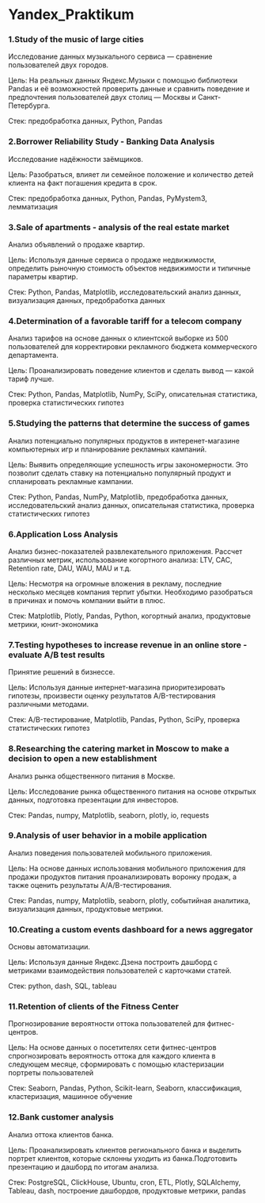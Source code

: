 # Yandex_Praktikum

### 1.Study of the music of large cities
Исследование данных музыкального сервиса  — сравнение пользователей двух городов. 

Цель: На реальных данных Яндекс.Музыки c помощью библиотеки Pandas и её возможностей проверить данные и сравнить поведение и предпочтения пользователей двух столиц — Москвы и Санкт-Петербурга.

Стек: предобработка данных, Python, Pandas

### 2.Borrower Reliability Study - Banking Data Analysis

Исследование надёжности заёмщиков. 

Цель: Разобраться, влияет ли семейное положение и количество детей клиента на факт погашения кредита в срок.

Стек: предобработка данных, Python, Pandas, PyMystem3, лемматизация

### 3.Sale of apartments - analysis of the real estate market

Анализ объявлений о продаже квартир. 

Цель: Используя данные сервиса о продаже недвижимости, определить рыночную стоимость объектов недвижимости и типичные параметры квартир.

Стек: Python, Pandas, Matplotlib, исследовательский анализ данных, визуализация данных, предобработка данных

### 4.Determination of a favorable tariff for a telecom company

Анализ тарифов на основе данных о клиентской выборке из 500 пользователей для корректировки рекламного бюджета коммерческого департамента. 

Цель: Проанализировать поведение клиентов и сделать вывод — какой тариф лучше.

Стек: Python, Pandas, Matplotlib, NumPy, SciPy, описательная статистика, проверка статистических гипотез

### 5.Studying the patterns that determine the success of games

Анализ потенциально популярных продуктов в интеренет-магазине компьютерных игр и планирование рекламных кампаний. 

Цель: Выявить определяющие успешность игры закономерности. Это позволит сделать ставку на потенциально популярный продукт и спланировать рекламные кампании.

Стек: Python, Pandas, NumPy, Matplotlib, предобработка данных, исследовательский анализ данных, описательная статистика, проверка статистических гипотез

### 6.Application Loss Analysis

Анализ бизнес-показателей развлекательного приложения. Рассчет различных метрик, использование когортного анализа: LTV, CAC, Retention rate, DAU, WAU, MAU и т.д.

Цель: Несмотря на огромные вложения в рекламу, последние несколько месяцев компания терпит убытки. Необходимо разобраться в причинах и помочь компании выйти в плюс. 

Стек: Matplotlib, Plotly, Pandas, Python, когортный анализ, продуктовые метрики, юнит-экономика

### 7.Testing hypotheses to increase revenue in an online store - evaluate A/B test results

Принятие решений в бизнессе. 

Цель: Используя данные интернет-магазина приоритезировать гипотезы, произвести оценку результатов A/B-тестирования различными методами.

Стек: A/B-тестирование, Matplotlib, Pandas, Python, SciPy, проверка статистических гипотез

### 8.Researching the catering market in Moscow to make a decision to open a new establishment

Анализ рынка общественного питания в Москве. 

Цель: Исследование рынка общественного питания на основе открытых данных, подготовка презентации для инвесторов.

Стек: Pandas, numpy, Matplotlib, seaborn, plotly, io, requests

### 9.Analysis of user behavior in a mobile application

Анализ поведения пользователей мобильного приложения. 

Цель: На основе данных использования мобильного приложения для продажи продуктов питания проанализировать воронку продаж, а также оценить результаты A/A/B-тестирования.

Стек: Pandas, numpy, Matplotlib, seaborn, plotly, событийная аналитика, визуализация данных, продуктовые метрики.

### 10.Creating a custom events dashboard for a news aggregator

Основы автоматизации.

Цель: Используя данные Яндекс.Дзена построить дашборд с метриками взаимодействия пользователей с карточками статей.

Стек: python, dash, SQL, tableau

### 11.Retention of clients of the Fitness Center

Прогнозирование вероятности оттока пользователей для фитнес-центров. 

Цель: На основе данных о посетителях сети фитнес-центров спрогнозировать вероятность оттока для каждого клиента в следующем месяце, сформировать с помощью кластеризации портреты пользователей

Стек: Seaborn, Pandas, Python, Scikit-learn, Seaborn, классификация, кластеризация, машинное обучение

### 12.Bank customer analysis

Анализ оттока клиентов банка. 

Цель: Проанализировать клиентов регионального банка и выделить портрет клиентов, которые склонны уходить из банка.Подготовить презентацию и дашборд по итогам анализа.

Стек: PostgreSQL, ClickHouse, Ubuntu, cron, ETL, Plotly, SQLAlchemy, Tableau, dash, построение дашбордов, продуктовые метрики, pandas
